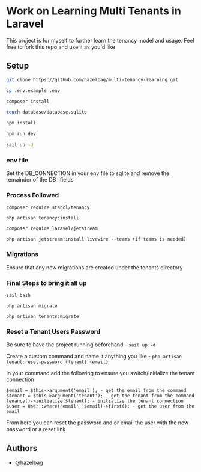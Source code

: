# Work on Learning Multi Tenants in Laravel

This project is for myself to further learn the tenancy model and usage. Feel free to fork this repo and use it as you'd like
## Setup

``` bash
git clone https://github.com/hazelbag/multi-tenancy-learning.git

cp .env.example .env

composer install

touch database/database.sqlite

npm install

npm run dev

sail up -d
```

### env file

Set the DB_CONNECTION in your env file to sqlite and remove the remainder of the DB_ fields

### Process Followed

```text
composer require stancl/tenancy

php artisan tenancy:install

composer require laravel/jetstream

php artisan jetstream:install livewire --teams (if teams is needed)
```

### Migrations

Ensure that any new migrations are created under the tenants directory

### Final Steps to bring it all up

```text
sail bash

php artisan migrate

php artisan tenants:migrate
```

### Reset a Tenant Users Password

Be sure to have the project running beforehand - `sail up -d`

Create a custom command and name it anything you like - `php artisan tenant:reset-password {tenant} {email}`

In your command add the following to ensure you switch/initialize the tenant connection

```text
$email = $this->argument('email'); - get the email from the command
$tenant = $this->argument('tenant'); - get the tenant from the command
tenancy()->initialize($tenant); - initialize the tenant connection
$user = User::where('email', $email)->first(); - get the user from the email
```
From here you can reset the password and or email the user with the new password or a reset link

## Authors

- [@hazelbag](https://www.github.com/hazelbag)
